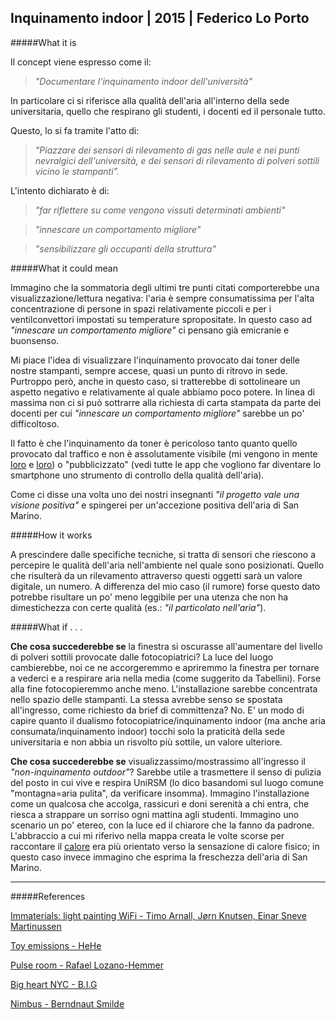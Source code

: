 ## Inquinamento indoor | 2015 | Federico Lo Porto

#####What it is

Il concept viene espresso come il:

> _"Documentare l'inquinamento indoor dell'università"_

In particolare ci si riferisce alla qualità dell'aria all'interno della sede universitaria, 
quello che respirano gli studenti, i docenti ed il personale tutto.

Questo, lo si fa tramite l'atto di:

> _"Piazzare dei sensori di rilevamento di gas nelle aule e nei punti nevralgici dell'università, 
e dei sensori di rilevamento di polveri sottili vicino le stampanti"._

L'intento dichiarato è di:

> _"far riflettere su come vengono vissuti determinati ambienti"_

> _"innescare un comportamento migliore"_

> _"sensibilizzare gli occupanti della struttura"_

#####What it could mean

Immagino che la sommatoria degli ultimi tre punti citati comporterebbe una visualizzazione/lettura negativa: 
l'aria è sempre consumatissima per l'alta concentrazione di persone in spazi relativamente piccoli 
e per i ventilconvettori impostati su temperature spropositate.
In questo caso ad _"innescare un comportamento migliore"_ ci pensano già emicranie e buonsenso.

Mi piace l'idea di visualizzare l'inquinamento provocato dai toner delle nostre stampanti, sempre accese, 
quasi un punto di ritrovo in sede. 
Purtroppo però, anche in questo caso, si tratterebbe di sottolineare un aspetto negativo e relativamente al 
quale abbiamo poco potere. 
In linea di massima non ci si può sottrarre alla richiesta di carta stampata da parte dei docenti per cui
_"innescare un comportamento migliore"_ sarebbe un po' difficoltoso.

Il fatto è che l'inquinamento da toner è pericoloso tanto quanto quello provocato dal traffico 
e non è assolutamente visibile (mi vengono in mente [loro](https://vimeo.com/20412632) e [loro](https://vimeo.com/1713136)) 
o "pubblicizzato" (vedi tutte le app che vogliono far diventare lo smartphone uno strumento di controllo della qualità dell'aria).

Come ci disse una volta uno dei nostri insegnanti _"il progetto vale una visione positiva"_ 
e spingerei per un'accezione positiva dell'aria di San Marino.

#####How it works

A prescindere dalle specifiche tecniche, si tratta di sensori che riescono a percepire le qualità dell'aria nell'ambiente nel quale sono posizionati. Quello che risulterà da un rilevamento attraverso questi oggetti sarà un valore digitale, 
un numero. A differenza del mio caso (il rumore) forse questo dato potrebbe risultare un po' meno leggibile per una
utenza che non ha dimestichezza con certe qualità (es.: _"il particolato nell'aria"_).

#####What if . . .

**Che cosa succederebbe se** la finestra si oscurasse all'aumentare del livello di polveri sottili provocate dalle fotocopiatrici? La luce del luogo cambierebbe, noi ce ne accorgeremmo e apriremmo la finestra per tornare a vederci e a respirare aria nella media (come suggerito da Tabellini). Forse alla fine fotocopieremmo anche meno. L'installazione sarebbe concentrata nello spazio delle stampanti. La stessa avrebbe senso se spostata all'ingresso, come richiesto da brief di committenza? No. E' un modo di capire quanto il dualismo fotocopiatrice/inquinamento indoor (ma anche aria consumata/inquinamento indoor) tocchi solo la praticità della sede universitaria e non abbia un risvolto più sottile, un valore ulteriore.

**Che cosa succederebbe se** visualizzassimo/mostrassimo all'ingresso il _"non-inquinamento outdoor"_? Sarebbe utile a trasmettere il senso di pulizia del posto in cui vive e respira UniRSM (lo dico basandomi sul luogo comune "montagna=aria pulita", da verificare insomma). 
Immagino l'installazione come un qualcosa che accolga, rassicuri e doni serenità a chi entra, che riesca a strappare un sorriso ogni mattina agli studenti. Immagino uno scenario un po' etereo, con la luce ed il chiarore che la fanno da padrone. L'abbraccio a cui mi riferivo nella mappa creata le volte scorse per raccontare il [calore](http://i.imgur.com/LAzNbUd.jpg?1) era più orientato verso la sensazione di calore fisico; in questo caso invece immagino che esprima la freschezza dell'aria di San Marino.

---

#####References

[Immaterials: light painting WiFi - Timo Arnall, Jørn Knutsen, Einar Sneve Martinussen](https://vimeo.com/20412632)

[Toy emissions - HeHe](https://vimeo.com/1713136)

[Pulse room - Rafael Lozano-Hemmer](https://vimeo.com/33929358)

[Big heart NYC - B.I.G](https://vimeo.com/80903304)

[Nimbus - Berndnaut Smilde](http://www.dezeen.com/2013/08/02/nimbus-green-room-by-berndnaut-smilde/)
